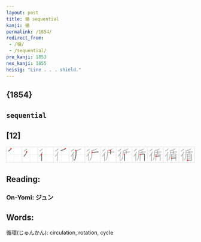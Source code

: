 ```yaml
---
layout: post
title: 循 sequential
kanji: 循
permalink: /1854/
redirect_from:
 - /循/
 - /sequential/
pre_kanji: 1853
nex_kanji: 1855
heisig: "Line . . . shield."
---
```


## {1854}

## `sequential`

## [12]

<div class="stroke"><img src="../images/E5BEAA.png" /></div>

## Reading:

### On-Yomi: ジュン

## Words:

循環(じゅんかん): circulation, rotation, cycle
